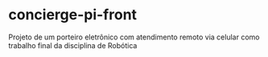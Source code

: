 # concierge-pi-front
Projeto de um porteiro eletrônico com atendimento remoto via celular como trabalho final da disciplina de Robótica
